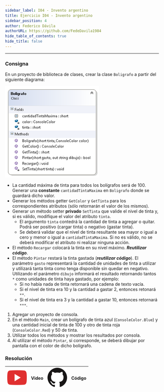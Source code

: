 ```yaml
---
sidebar_label: I04 - Invento argentino
title: Ejercicio I04 - Invento argentino
sidebar_position: 4
author: Federico Dávila
authorURL: https://github.com/FedeDavila1984
hide_table_of_contents: true
hide_title: false
---
```

---
### Consigna
En un proyecto de biblioteca de clases, crear la clase `Boligrafo` a partir del siguiente diagrama:

![Diagrama de clases](/clases/03-objetos/ejercicios/invento-argentino-diagram.png)

* La cantidad máxima de tinta para todos los bolígrafos será de 100. Generar una **constante** `cantidadTintaMaxima` en `Boligrafo` donde se guardará dicho valor.
* Generar los métodos getter `GetColor` y `GetTinta` para los correspondientes atributos (sólo retornarán el valor de los mismos).
* Generar un método setter **privado** `SetTinta` que valide el nivel de tinta y, si es válido, modifique el valor del atributo `tinta`.
  * El argumento `tinta` contedrá la cantidad de tinta a agregar o quitar. Podrá ser positivo (cargar tinta) o negativo (gastar tinta).
  * Se deberá validar que el nivel de tinta resultante sea mayor o igual a cero y menor o igual a `cantidadTintaMaxima`. Si no es válido, no se deberá modificar el atributo ni realizar ninguna acción. 
* El método `Recargar` colocará la tinta en su nivel máximo. ***Reutilizar código***.
* El método `Pintar` restará la tinta gastada (***reutilizar código***). El parámetro `gasto` representará la cantidad de unidades de tinta a utilizar y utilizará tanta tinta como tenga disponible sin quedar en negativo. Utilizando el parámetro `dibujo` informará el resultado retornando tantos `*` como unidades de tinta haya gastado, por ejemplo:
  * Si no había nada de tinta retornará una cadena de texto vacía.
  * Si el nivel de tinta era 10 y la cantidad a gastar 2, entonces retonará `**`. 
  * Si el nivel de tinta era 3 y la cantidad a gastar 10, entonces retornará `***`.

1. Agregar un proyecto de consola.
2. En el método `Main`, crear un bolígrafo de tinta azul (`ConsoleColor.Blue`) y una cantidad inicial de tinta de 100 y otro de tinta roja (`ConsoleColor.Red`) y 50 de tinta.
3. Utilizar todos los métodos y mostrar los resultados por consola. 
4. Al utilizar el método `Pintar`, si corresponde, se deberá dibujar por pantalla con el color de dicho bolígrafo. 

### Resolución
| ![img](/base/youtube.svg) | Video | ![img](/base/github.svg) | Código |
| :-----------------------: | :---: | :----------------------: | :----: |
